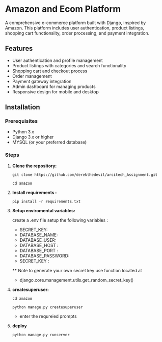 # Amazon and Ecom Platform

A comprehensive e-commerce platform built with Django, inspired by Amazon. This platform includes user authentication, product listings, shopping cart functionality, order processing, and payment integration.


## Features

- User authentication and profile management
- Product listings with categories and search functionality
- Shopping cart and checkout process
- Order management
- Payment gateway integration
- Admin dashboard for managing products
- Responsive design for mobile and desktop

## Installation


### Prerequisites

- Python 3.x
- Django 3.x or higher
- MYSQL (or your preferred database)

### Steps

1. **Clone the repository:**
   ```
   git clone https://github.com/derekthedevil/arcitech_Assignment.git
   ```
   ```
   cd amazon
   ```

2. **Install requirements :**
    ```
    pip install -r requirements.txt
    ```

3. **Setup enviromental variables:** 
    
    create a .env file 
    setup the following variables :
    - SECRET_KEY:
    - DATABASE_NAME:
    - DATABASE_USER:
    - DATABASE_HOST :
    - DATABASE_PORT :
    - DATABASE_PASSWORD:
    - SECRET_KEY :
     
     ** Note 
     to generate your own secret key use function located at 
     - django.core.management.utils.get_random_secret_key()

3. **createsuperuser:** 
    ```
    cd amazon
    ``` 
    ```
    python manage.py createsuperuser 
    ```

    - enter the requreied prompts 

4. **deploy** 
    ``` 
    python manage.py runserver